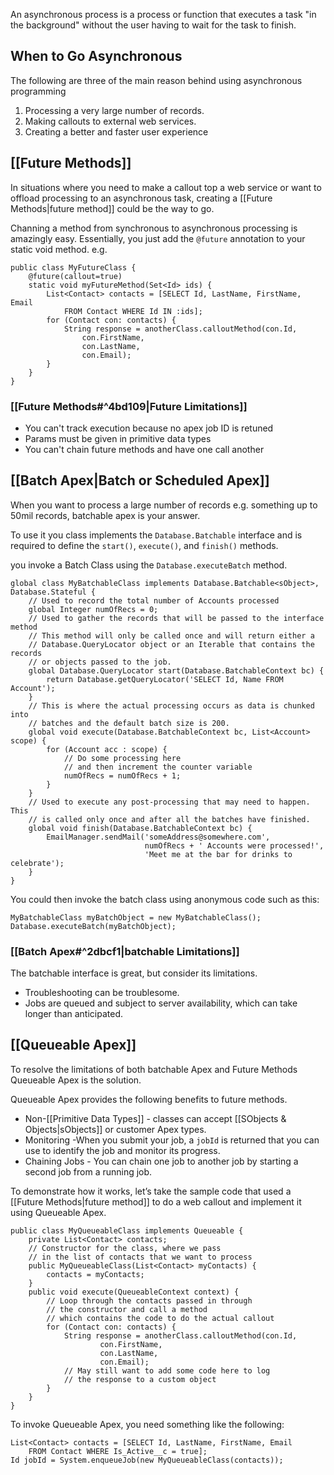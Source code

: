 An asynchronous process is a process or function that executes a task "in the background" without the user having to wait for the task to finish.

## When to Go Asynchronous
The following are three of the main reason behind using asynchronous programming
1. Processing a very large number of records. 
2. Making callouts to external web services.
3. Creating a better and faster user experience

## [[Future Methods]] 
In situations where you need to make a callout top a web service or want to offload processing to an asynchronous task, creating a [[Future Methods|future method]] could be the way to go. 

Channing a method from synchronous to asynchronous processing is amazingly easy. Essentially, you just add the `@future` annotation to your static void method. e.g.
```apex
public class MyFutureClass {
    @future(callout=true)    
    static void myFutureMethod(Set<Id> ids) {
        List<Contact> contacts = [SELECT Id, LastName, FirstName, Email
            FROM Contact WHERE Id IN :ids];
        for (Contact con: contacts) {
            String response = anotherClass.calloutMethod(con.Id,
                con.FirstName,
                con.LastName,
                con.Email);
        }
    }
}
```

### [[Future Methods#^4bd109|Future Limitations]] 
- You can't track execution because no apex job ID is retuned 
- Params must be given in primitive data types 
- You can't chain future methods and have one call another

## [[Batch Apex|Batch or Scheduled Apex]]
When you want to process a large number of records e.g. something up to 50mil records, batchable apex is your answer.

To use it you class implements the `Database.Batchable` interface and is required to define the `start()`, `execute()`, and `finish()` methods. 

you invoke a Batch Class using the `Database.executeBatch` method. 

``` apex
global class MyBatchableClass implements Database.Batchable<sObject>, Database.Stateful {  
    // Used to record the total number of Accounts processed
    global Integer numOfRecs = 0;
    // Used to gather the records that will be passed to the interface method
    // This method will only be called once and will return either a
    // Database.QueryLocator object or an Iterable that contains the records
    // or objects passed to the job.            
    global Database.QueryLocator start(Database.BatchableContext bc) {
        return Database.getQueryLocator('SELECT Id, Name FROM Account');                
    }
    // This is where the actual processing occurs as data is chunked into
    // batches and the default batch size is 200.
    global void execute(Database.BatchableContext bc, List<Account> scope) {
        for (Account acc : scope) {
            // Do some processing here
            // and then increment the counter variable
            numOfRecs = numOfRecs + 1;
        }     
    }
    // Used to execute any post-processing that may need to happen. This
    // is called only once and after all the batches have finished.
    global void finish(Database.BatchableContext bc) {
        EmailManager.sendMail('someAddress@somewhere.com',
                              numOfRecs + ' Accounts were processed!',
                              'Meet me at the bar for drinks to celebrate');            
    }
}
```
You could then invoke the batch class using anonymous code such as this:
```apex
MyBatchableClass myBatchObject = new MyBatchableClass();
Database.executeBatch(myBatchObject);
```

### [[Batch Apex#^2dbcf1|batchable Limitations]] 
The batchable interface is great, but consider its limitations.
- Troubleshooting can be troublesome. 
- Jobs are queued and subject to server availability, which can take longer than anticipated.

## [[Queueable Apex]]
To resolve the limitations of both batchable Apex and Future Methods Queueable Apex is the solution. 

Queueable Apex provides the following benefits to future methods.
- Non-[[Primitive Data Types]] - classes can accept [[SObjects & Objects|sObjects]] or customer Apex types. 
- Monitoring -When you submit your job, a `jobId` is returned that you can use to identify the job and monitor its progress.
- Chaining Jobs - You can chain one job to another job by starting a second job from a running job.

To demonstrate how it works, let’s take the sample code that used a [[Future Methods|future method]] to do a web callout and implement it using Queueable Apex.
```apex
public class MyQueueableClass implements Queueable {
    private List<Contact> contacts;
    // Constructor for the class, where we pass
    // in the list of contacts that we want to process
    public MyQueueableClass(List<Contact> myContacts) {
        contacts = myContacts;
    }
    public void execute(QueueableContext context) {
        // Loop through the contacts passed in through
        // the constructor and call a method
        // which contains the code to do the actual callout
        for (Contact con: contacts) {
            String response = anotherClass.calloutMethod(con.Id,
                    con.FirstName,
                    con.LastName,
                    con.Email);
            // May still want to add some code here to log
            // the response to a custom object
        }
    }
}
```
To invoke Queueable Apex, you need something like the following:
``` apex
List<Contact> contacts = [SELECT Id, LastName, FirstName, Email
    FROM Contact WHERE Is_Active__c = true];
Id jobId = System.enqueueJob(new MyQueueableClass(contacts));
```
